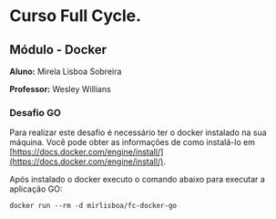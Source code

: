 # Curso Full Cycle.

## Módulo - Docker

**Aluno:** Mirela Lisboa Sobreira

**Professor:** Wesley Willians


### Desafio GO

Para realizar este desafio é necessário ter o docker instalado na sua máquina. Você pode obter as informações de como instalá-lo em [https://docs.docker.com/engine/install/](https://docs.docker.com/engine/install/).

Após instalado o docker executo o comando abaixo para executar a aplicação GO:
```
docker run --rm -d mirlisboa/fc-docker-go
```
